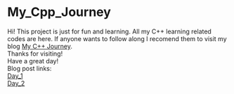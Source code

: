# My_Cpp_Journey
Hi! This project is just for fun and learning. All my C++ learning related codes are here. If anyone wants to follow along I recomend them to visit my blog [My C++ Journey](https://sumitcpp.blogspot.com/).<br>
Thanks for visiting!<br>
Have a great day!<br>
Blog post links:<br>
[Day_1](https://sumitcpp.blogspot.com/2023/06/day1.html)<br>
[Day_2](https://sumitcpp.blogspot.com/2023/06/day2.html)<br>
